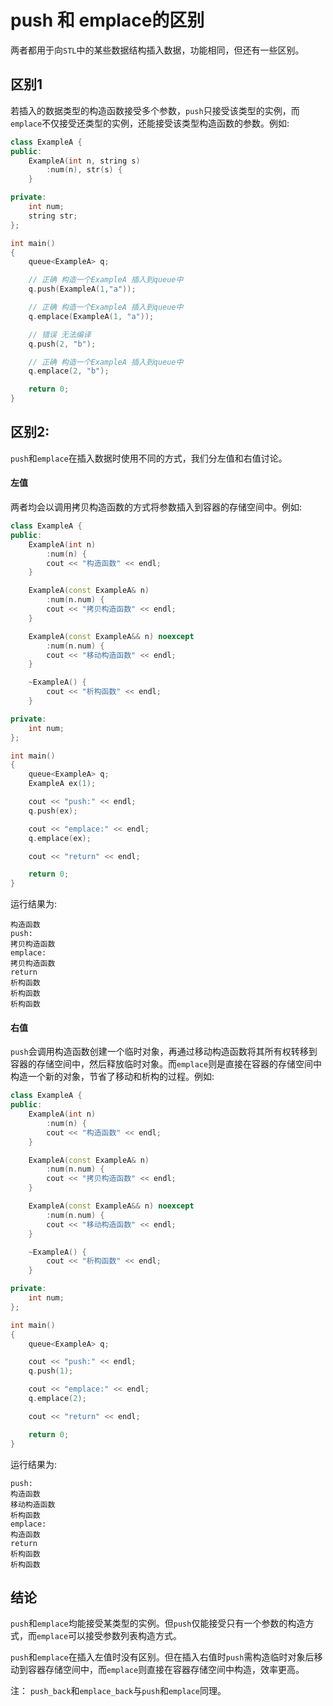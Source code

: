 # push 和 emplace的区别

两者都用于向`STL`中的某些数据结构插入数据，功能相同，但还有一些区别。

## 区别1

若插入的数据类型的构造函数接受多个参数，`push`只接受该类型的实例，而`emplace`不仅接受还类型的实例，还能接受该类型构造函数的参数。例如:

```cpp
class ExampleA {
public:
    ExampleA(int n, string s)
        :num(n), str(s) {
    }

private:
    int num;
    string str;
};

int main()
{
    queue<ExampleA> q;

    // 正确 构造一个ExampleA 插入到queue中
    q.push(ExampleA(1,"a"));

    // 正确 构造一个ExampleA 插入到queue中 
    q.emplace(ExampleA(1, "a"));

    // 错误 无法编译
    q.push(2, "b");

    // 正确 构造一个ExampleA 插入到queue中
    q.emplace(2, "b");

    return 0;
}
```

## 区别2:

`push`和`emplace`在插入数据时使用不同的方式，我们分左值和右值讨论。

#### 左值

两者均会以调用拷贝构造函数的方式将参数插入到容器的存储空间中。例如:

```cpp
class ExampleA {
public:
    ExampleA(int n)
        :num(n) {
        cout << "构造函数" << endl;
    }

    ExampleA(const ExampleA& n)
        :num(n.num) {
        cout << "拷贝构造函数" << endl;
    }

    ExampleA(const ExampleA&& n) noexcept
        :num(n.num) {
        cout << "移动构造函数" << endl;
    }

    ~ExampleA() {
        cout << "析构函数" << endl;
    }

private:
    int num;
};

int main()
{
    queue<ExampleA> q;
    ExampleA ex(1);

    cout << "push:" << endl;
    q.push(ex);

    cout << "emplace:" << endl;
    q.emplace(ex);

    cout << "return" << endl;

    return 0;
}
```

运行结果为:

```
构造函数
push:
拷贝构造函数
emplace:
拷贝构造函数
return
析构函数
析构函数
析构函数
```

#### 右值

`push`会调用构造函数创建一个临时对象，再通过移动构造函数将其所有权转移到容器的存储空间中，然后释放临时对象。而`emplace`则是直接在容器的存储空间中构造一个新的对象，节省了移动和析构的过程。例如:

```cpp
class ExampleA {
public:
    ExampleA(int n)
        :num(n) {
        cout << "构造函数" << endl;
    }

    ExampleA(const ExampleA& n)
        :num(n.num) {
        cout << "拷贝构造函数" << endl;
    }

    ExampleA(const ExampleA&& n) noexcept
        :num(n.num) {
        cout << "移动构造函数" << endl;
    }

    ~ExampleA() {
        cout << "析构函数" << endl;
    }

private:
    int num;
};

int main()
{
    queue<ExampleA> q;

    cout << "push:" << endl;
    q.push(1);

    cout << "emplace:" << endl;
    q.emplace(2);

    cout << "return" << endl;

    return 0;
}
```

运行结果为:

```
push:
构造函数
移动构造函数
析构函数
emplace:
构造函数
return
析构函数
析构函数
```

## 结论

`push`和`emplace`均能接受某类型的实例。但`push`仅能接受只有一个参数的构造方式，而`emplace`可以接受参数列表构造方式。

`push`和`emplace`在插入左值时没有区别。但在插入右值时`push`需构造临时对象后移动到容器存储空间中，而`emplace`则直接在容器存储空间中构造，效率更高。

注：
`push_back`和`emplace_back`与`push`和`emplace`同理。
